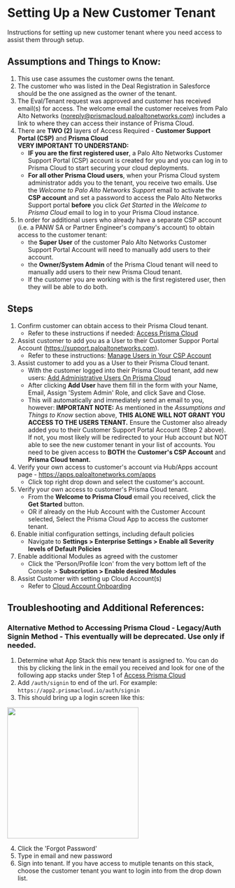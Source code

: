 # Setting Up a New Customer Tenant

Instructions for setting up new customer tenant where you need access to assist them through setup.

## Assumptions and Things to Know:
1) This use case assumes the customer owns the tenant.
2) The customer who was listed in the Deal Registration in Salesforce should be the one assigned as the owner of the tenant.
3) The Eval/Tenant request was approved and customer has received email(s) for access.  The welcome email the customer receives from Palo Alto Networks (noreply@prismacloud.paloaltonetworks.com) includes a link to where they can access their instance of Prisma Cloud.
4) There are **TWO (2)** layers of Access Required - **Customer Support Portal (CSP)** and **Prisma Cloud**  
**VERY IMPORTANT TO UNDERSTAND:** 
    - **IF you are the first registered user**, a Palo Alto Networks Customer Support Portal (CSP) account is created for you and you can log in to Prisma Cloud to start securing your cloud deployments.
    - **For all other Prisma Cloud users**, when your Prisma Cloud system administrator adds you to the tenant, you receive two emails. Use the *Welcome to Palo Alto Networks Support* email to activate the **CSP account** and set a password to access the Palo Alto Networks Support portal **before** you click *Get Started* in the *Welcome to Prisma Cloud* email to log in to your Prisma Cloud instance.
5) In order for additional users who already have a separate CSP account (i.e. a PANW SA or Partner Engineer's company's account) to obtain access to the customer tenant: 
    - the **Super User** of the customer Palo Alto Networks Customer Support Portal Account will need to manually add users to their account.
    - the **Owner/System Admin** of the Prisma Cloud tenant will need to manually add users to their new Prisma Cloud tenant.
    - If the customer you are working with is the first registered user, then they will be able to do both.  

## Steps 
1) Confirm customer can obtain access to their Prisma Cloud tenant. 
    - Refer to these instructions if needed: [Access Prisma Cloud](https://docs.paloaltonetworks.com/prisma/prisma-cloud/prisma-cloud-admin/get-started-with-prisma-cloud/access-prisma-cloud#id3d308e0b-921e-4cac-b8fd-f5a48521aa03)
2) Assist customer to add you as a User to their Customer Suppor Portal Account (https://support.paloaltonetworks.com).
    - Refer to these instructions: [Manage Users in Your CSP Account](https://knowledgebase.paloaltonetworks.com/KCSArticleDetail?id=kA10g000000ClNaCAK)
3) Assist customer to add you as a User to their Prisma Cloud tenant.
    - With the customer logged into their Prisma Cloud tenant, add new users: [Add Administrative Users On Prisma Cloud](https://docs.paloaltonetworks.com/prisma/prisma-cloud/prisma-cloud-admin/manage-prisma-cloud-administrators/add-prisma-cloud-users)
    - After clicking **Add User** have them fill in the form with your Name, Email, Assign 'System Admin' Role, and click Save and Close.    
    - This will automatically and immediately send an email to you, however:
**IMPORTANT NOTE:** As mentioned in the *Assumptions and Things to Know* section above, **THIS ALONE WILL NOT GRANT YOU ACCESS TO THE USERS TENANT.**  Ensure the Customer also already added you to their Customer Support Portal Account (Step 2 above).  If not, you most likely will be redirected to your Hub account but NOT able to see the new customer tenant in your list of accounts.  You need to be given access to **BOTH** the **Customer's CSP Account** and **Prisma Cloud tenant.**
4) Verify your own access to customer's account via Hub/Apps account page - https://apps.paloaltonetworks.com/apps
    - Click top right drop down and select the customer's account.
5) Verify your own access to customer's Prisma Cloud tenant.
    - From the **Welcome to Prisma Cloud** email you received, click the **Get Started** button.
    - OR if already on the Hub Account with the Customer Account selected, Select the Prisma Cloud App to access the customer tenant.
6) Enable initial configuration settings, including default policies
    - Navigate to **Settings > Enterprise Settings > Enable all Severity levels of Default Policies**
7) Enable additional Modules as agreed with the customer
    - Click the 'Person/Profile Icon' from the very bottom left of the Console > **Subscription > Enable desired Modules**
8) Assist Customer with setting up Cloud Account(s)
    - Refer to [Cloud Account Onboarding](https://docs.paloaltonetworks.com/prisma/prisma-cloud/prisma-cloud-admin/connect-your-cloud-platform-to-prisma-cloud/cloud-account-onboarding)


## Troubleshooting and Additional References:

### Alternative Method to Accessing Prisma Cloud - Legacy/Auth Signin Method - This eventually will be deprecated. Use only if needed.

1) Determine what App Stack this new tenant is assigned to.  You can do this by clicking the link in the email you received and look for one of the following app stacks under Step 1 of [Access Prisma Cloud](https://docs.paloaltonetworks.com/prisma/prisma-cloud/prisma-cloud-admin/get-started-with-prisma-cloud/access-prisma-cloud) 
2) Add `/auth/signin` to end of the url. For example:   
`https://app2.prismacloud.io/auth/signin`
3) This should bring up a login screen like this:

<img src="https://user-images.githubusercontent.com/31355989/162478211-b840b544-cb15-4a4c-8f50-6f003ab00fc2.png" width="300">

4) Click the 'Forgot Password'
5) Type in email and new password
6) Sign into tenant.  If you have access to mutiple tenants on this stack, choose the customer tenant you want to login into from the drop down list.


